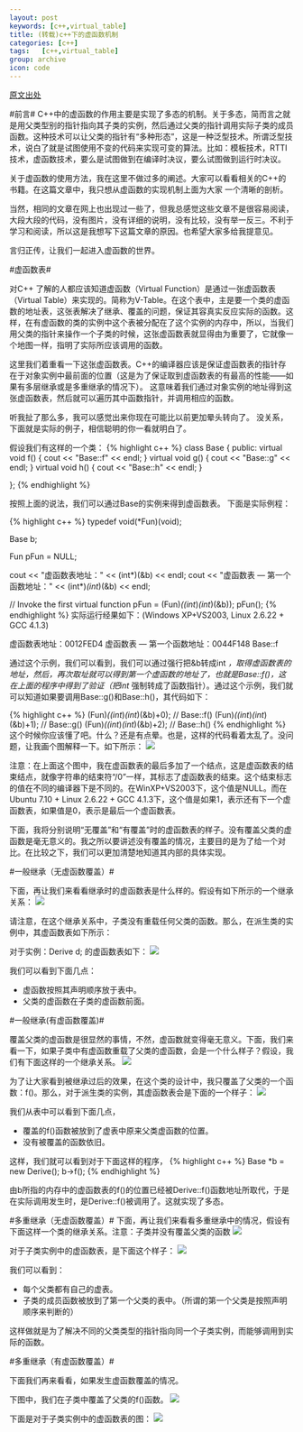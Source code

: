 ```yaml
---
layout: post
keywords: [c++,virtual_table]
title: (转载)c++下的虚函数机制
categories: [c++]
tags:   [c++,virtual_table]
group: archive
icon: code
---
```


[原文出处](http://blog.csdn.net/haoel/article/details/1948051/)

#前言#
C++中的虚函数的作用主要是实现了多态的机制。关于多态，简而言之就是用父类型别的指针指向其子类的实例，然后通过父类的指针调用实际子类的成员函数。这种技术可以让父类的指针有“多种形态”，这是一种泛型技术。所谓泛型技术，说白了就是试图使用不变的代码来实现可变的算法。比如：模板技术，RTTI技术，虚函数技术，要么是试图做到在编译时决议，要么试图做到运行时决议。

关于虚函数的使用方法，我在这里不做过多的阐述。大家可以看看相关的C++的书籍。在这篇文章中，我只想从虚函数的实现机制上面为大家 一个清晰的剖析。

当然，相同的文章在网上也出现过一些了，但我总感觉这些文章不是很容易阅读，大段大段的代码，没有图片，没有详细的说明，没有比较，没有举一反三。不利于学习和阅读，所以这是我想写下这篇文章的原因。也希望大家多给我提意见。

言归正传，让我们一起进入虚函数的世界。

#虚函数表#

对C++ 了解的人都应该知道虚函数（Virtual Function）是通过一张虚函数表（Virtual Table）来实现的。简称为V-Table。在这个表中，主是要一个类的虚函数的地址表，这张表解决了继承、覆盖的问题，保证其容真实反应实际的函数。这样，在有虚函数的类的实例中这个表被分配在了这个实例的内存中，所以，当我们用父类的指针来操作一个子类的时候，这张虚函数表就显得由为重要了，它就像一个地图一样，指明了实际所应该调用的函数。

这里我们着重看一下这张虚函数表。C++的编译器应该是保证虚函数表的指针存在于对象实例中最前面的位置（这是为了保证取到虚函数表的有最高的性能——如果有多层继承或是多重继承的情况下）。 这意味着我们通过对象实例的地址得到这张虚函数表，然后就可以遍历其中函数指针，并调用相应的函数。

听我扯了那么多，我可以感觉出来你现在可能比以前更加晕头转向了。 没关系，下面就是实际的例子，相信聪明的你一看就明白了。

假设我们有这样的一个类：
{% highlight c++ %}
class Base {
public:
virtual void f() { cout << "Base::f" << endl; }
virtual void g() { cout << "Base::g" << endl; }
virtual void h() { cout << "Base::h" << endl; }

};
{% endhighlight %}

按照上面的说法，我们可以通过Base的实例来得到虚函数表。 下面是实际例程：

{% highlight c++ %}
typedef void(*Fun)(void);

Base b;

Fun pFun = NULL;

cout << "虚函数表地址：" << (int*)(&b) << endl;
cout << "虚函数表 — 第一个函数地址：" << (int*)*(int*)(&b) << endl;

// Invoke the first virtual function 
pFun = (Fun)*((int*)*(int*)(&b));
pFun();
{% endhighlight %}
实际运行经果如下：(Windows XP+VS2003,  Linux 2.6.22 + GCC 4.1.3)

虚函数表地址：0012FED4
虚函数表 — 第一个函数地址：0044F148
Base::f


通过这个示例，我们可以看到，我们可以通过强行把&b转成int *，取得虚函数表的地址，然后，再次取址就可以得到第一个虚函数的地址了，也就是Base::f()，这在上面的程序中得到了验证（把int* 强制转成了函数指针）。通过这个示例，我们就可以知道如果要调用Base::g()和Base::h()，其代码如下：

{% highlight c++ %}
(Fun)*((int*)*(int*)(&b)+0);  // Base::f()
(Fun)*((int*)*(int*)(&b)+1);  // Base::g()
(Fun)*((int*)*(int*)(&b)+2);  // Base::h()
{% endhighlight %}
这个时候你应该懂了吧。什么？还是有点晕。也是，这样的代码看着太乱了。没问题，让我画个图解释一下。如下所示：
![](/image/2014-7-15-c++-virtual-table/1.jpg)

注意：在上面这个图中，我在虚函数表的最后多加了一个结点，这是虚函数表的结束结点，就像字符串的结束符“/0”一样，其标志了虚函数表的结束。这个结束标志的值在不同的编译器下是不同的。在WinXP+VS2003下，这个值是NULL。而在Ubuntu 7.10 + Linux 2.6.22 + GCC 4.1.3下，这个值是如果1，表示还有下一个虚函数表，如果值是0，表示是最后一个虚函数表。

下面，我将分别说明“无覆盖”和“有覆盖”时的虚函数表的样子。没有覆盖父类的虚函数是毫无意义的。我之所以要讲述没有覆盖的情况，主要目的是为了给一个对比。在比较之下，我们可以更加清楚地知道其内部的具体实现。

#一般继承（无虚函数覆盖）#

下面，再让我们来看看继承时的虚函数表是什么样的。假设有如下所示的一个继承关系：
![](/image/2014-7-15-c++-virtual-table/2.jpg)

请注意，在这个继承关系中，子类没有重载任何父类的函数。那么，在派生类的实例中，其虚函数表如下所示：


对于实例：Derive d; 的虚函数表如下：
![](/image/2014-7-15-c++-virtual-table/3.jpg)

我们可以看到下面几点：

- 虚函数按照其声明顺序放于表中。
- 父类的虚函数在子类的虚函数前面。

#一般继承(有虚函数覆盖)#

覆盖父类的虚函数是很显然的事情，不然，虚函数就变得毫无意义。下面，我们来看一下，如果子类中有虚函数重载了父类的虚函数，会是一个什么样子？假设，我们有下面这样的一个继承关系。
![](/image/2014-7-15-c++-virtual-table/4.jpg)

为了让大家看到被继承过后的效果，在这个类的设计中，我只覆盖了父类的一个函数：f()。那么，对于派生类的实例，其虚函数表会是下面的一个样子：
![](/image/2014-7-15-c++-virtual-table/5.jpg)

我们从表中可以看到下面几点，

- 覆盖的f()函数被放到了虚表中原来父类虚函数的位置。
- 没有被覆盖的函数依旧。

这样，我们就可以看到对于下面这样的程序，
{% highlight c++ %}
Base *b = new Derive();
b->f();
{% endhighlight %}

由b所指的内存中的虚函数表的f()的位置已经被Derive::f()函数地址所取代，于是在实际调用发生时，是Derive::f()被调用了。这就实现了多态。

#多重继承（无虚函数覆盖）#
下面，再让我们来看看多重继承中的情况，假设有下面这样一个类的继承关系。注意：子类并没有覆盖父类的函数
![](/image/2014-7-15-c++-virtual-table/6.jpg)

对于子类实例中的虚函数表，是下面这个样子：
![](/image/2014-7-15-c++-virtual-table/7.jpg)

我们可以看到：

- 每个父类都有自己的虚表。
- 子类的成员函数被放到了第一个父类的表中。（所谓的第一个父类是按照声明顺序来判断的）

这样做就是为了解决不同的父类类型的指针指向同一个子类实例，而能够调用到实际的函数。


#多重继承（有虚函数覆盖）#

下面我们再来看看，如果发生虚函数覆盖的情况。

下图中，我们在子类中覆盖了父类的f()函数。
![](/image/2014-7-15-c++-virtual-table/8.jpg)

下面是对于子类实例中的虚函数表的图：
![](/image/2014-7-15-c++-virtual-table/9.jpg)

